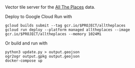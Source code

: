 Vector tile server for the [All The Places][1] data.

[1]: https://www.alltheplaces.xyz/

Deploy to Google Cloud Run with

```
gcloud builds submit --tag gcr.io/$PROJECT/alltheplaces
gcloud run deploy --platform managed alltheplaces --image gcr.io/$PROJECT/alltheplaces --memory 1024Mi
```

Or build and run with

```
python3 update.py > output.geojson
ogr2ogr output.gpkg output.geojson
docker-compose up
```

